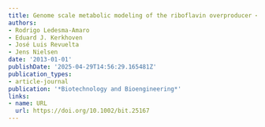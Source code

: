 ```yaml
---
title: Genome scale metabolic modeling of the riboflavin overproducer <i>Ashbya gossypii</i>
authors:
- Rodrigo Ledesma‐Amaro
- Eduard J. Kerkhoven
- José Luis Revuelta
- Jens Nielsen
date: '2013-01-01'
publishDate: '2025-04-29T14:56:29.165481Z'
publication_types:
- article-journal
publication: '*Biotechnology and Bioengineering*'
links:
- name: URL
  url: https://doi.org/10.1002/bit.25167
---
```

